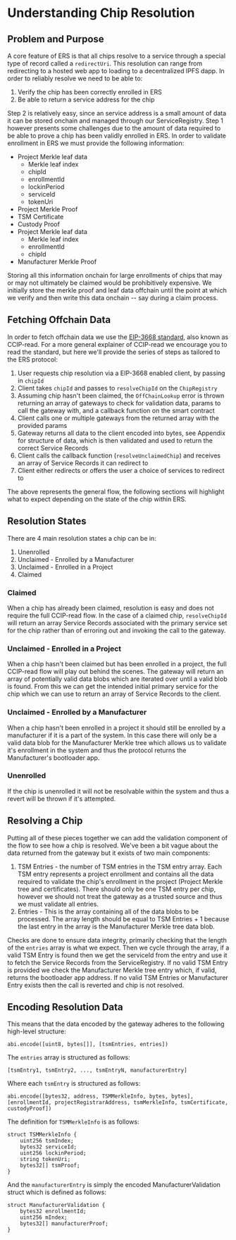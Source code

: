 # Understanding Chip Resolution

## Problem and Purpose
A core feature of ERS is that all chips resolve to a service through a special type of record called a `redirectUri`. This resolution can range from redirecting to a hosted web app to loading to a decentralized IPFS dapp. In order to reliably resolve we need to be able to:
1. Verify the chip has been correctly enrolled in ERS
2. Be able to return a service address for the chip

Step 2 is relatively easy, since an service address is a small amount of data it can be stored onchain and managed through our ServiceRegistry. Step 1 however presents some challenges due to the amount of data required to be able to prove a chip has been validly enrolled in ERS. In order to validate enrollment in ERS we must provide the following information:
- Project Merkle leaf data
    - Merkle leaf index
    - chipId
    - enrollmentId
    - lockinPeriod
    - serviceId
    - tokenUri
- Project Merkle Proof
- TSM Certificate
- Custody Proof
- Project Merkle leaf data
    - Merkle leaf index
    - enrollmentId
    - chipId
- Manufacturer Merkle Proof

Storing all this information onchain for large enrollments of chips that may or may not ultimately be claimed would be prohibitively expensive. We initially store the merkle proof and leaf data offchain until the point at which we verify and then write this data onchain -- say during a claim process.

## Fetching Offchain Data
In order to fetch offchain data we use the [EIP-3668 standard](https://eips.ethereum.org/EIPS/eip-3668), also known as CCIP-read. For a more general explainer of CCIP-read we encourage you to read the standard, but here we'll provide the series of steps as tailored to the ERS protocol:
1. User requests chip resolution via a EIP-3668 enabled client, by passing in `chipId`
2. Client takes `chipId` and passes to `resolveChipId` on the `ChipRegistry`
3. Assuming chip hasn't been claimed, the `OffChainLookup` error is thrown returning an array of gateways to check for validation data, params to call the gateway with, and a callback function on the smart contract
4. Client calls one or multiple gateways from the returned array with the provided params
5. Gateway returns all data to the client encoded into bytes, see Appendix for structure of data, which is then validated and used to return the correct Service Records
6. Client calls the callback function (`resolveUnclaimedChip`) and receives an array of Service Records it can redirect to
7. Client either redirects or offers the user a choice of services to redirect to

The above represents the general flow, the following sections will highlight what to expect depending on the state of the chip within ERS.

## Resolution States
There are 4 main resolution states a chip can be in:
1. Unenrolled
2. Unclaimed - Enrolled by a Manufacturer
3. Unclaimed - Enrolled in a Project 
4. Claimed

### Claimed
When a chip has already been claimed, resolution is easy and does not require the full CCIP-read flow. In the case of a claimed chip, `resolveChipId` will return an array Service Records associated with the primary service set for the chip rather than of erroring out and invoking the call to the gateway.

### Unclaimed - Enrolled in a Project
When a chip hasn't been claimed but has been enrolled in a project, the full CCIP-read flow will play out behind the scenes. The gateway will return an array of potentially valid data blobs which are iterated over until a valid blob is found. From this we can get the intended initial primary service for the chip which we can use to return an array of Service Records to the client.

### Unclaimed - Enrolled by a Manufacturer
When a chip hasn't been enrolled in a project it should still be enrolled by a manufacturer if it is a part of the system. In this case there will only be a valid data blob for the Manufacturer Merkle tree which allows us to validate it's enrollment in the system and thus the protocol returns the Manufacturer's bootloader app.

### Unenrolled
If the chip is unenrolled it will not be resolvable within the system and thus a revert will be thrown if it's attempted.

## Resolving a Chip
Putting all of these pieces together we can add the validation component of the flow to see how a chip is resolved. We've been a bit vague about the data returned from the gateway but it exists of two main components:
1. TSM Entries - the number of TSM entries in the TSM entry array. Each TSM entry represents a project enrollment and contains all the data required to validate the chip's enrollment in the project (Project Merkle tree and certificates). There should only be one TSM entry per chip, however we should not treat the gateway as a trusted source and thus we must validate all entries.
2. Entries - This is the array containing all of the data blobs to be processed. The array length should be equal to TSM Entries + 1 because the last entry in the array is the Manufacturer Merkle tree data blob.

Checks are done to ensure data integrity, primarily checking that the length of the `entries` array is what we expect. Then we cycle through the array, if a valid TSM Entry is found then we get the serviceId from the entry and use it to fetch the Service Records from the ServiceRegistry. If no valid TSM Entry is provided we check the Manufacturer Merkle tree entry which, if valid, returns the bootloader app address. If no valid TSM Entries or Manufacturer Entry exists then the call is reverted and chip is not resolved.

## Encoding Resolution Data
This means that the data encoded by the gateway adheres to the following high-level structure:
```
abi.encode([uint8, bytes[]], [tsmEntries, entries])
```

The `entries` array is structured as follows:
```
[tsmEntry1, tsmEntry2, ..., tsmEntryN, manufacturerEntry]
```
Where each `tsmEntry` is structured as follows:
```
abi.encode([bytes32, address, TSMMerkleInfo, bytes, bytes], [enrollmentId, projectRegistrarAddress, tsmMerkleInfo, tsmCertificate, custodyProof])
```
The definition for `TSMMerkleInfo` is as follows:
```
struct TSMMerkleInfo {
    uint256 tsmIndex;
    bytes32 serviceId;
    uint256 lockinPeriod;
    string tokenUri;
    bytes32[] tsmProof;
}
```
And the `manufacturerEntry` is simply the encoded ManufacturerValidation struct which is defined as follows:
```
struct ManufacturerValidation {
    bytes32 enrollmentId;
    uint256 mIndex;
    bytes32[] manufacturerProof;
}
```
